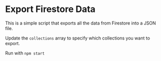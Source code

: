 # Export Firestore Data

This is a simple script that exports all the data from Firestore into a JSON file.

Update the `collections` array to specify which collections you want to export.

Run with `npm start`
